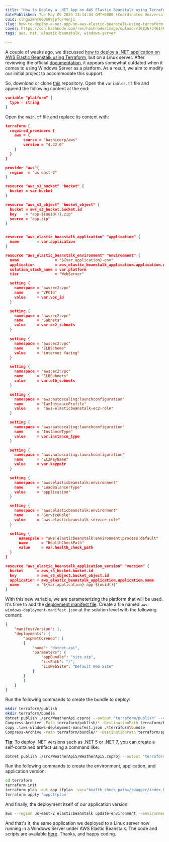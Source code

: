 ```yaml
---
title: "How to Deploy a .NET App on AWS Elastic Beanstalk using Terraform (Windows Server)"
datePublished: Tue May 09 2023 23:14:34 GMT+0000 (Coordinated Universal Time)
cuid: clhgw2mhr000609jpfq74enj1
slug: how-to-deploy-a-net-app-on-aws-elastic-beanstalk-using-terraform-windows-server
cover: https://cdn.hashnode.com/res/hashnode/image/upload/v1683673461405/ed462407-1107-4674-970b-62263f2c8c7f.png
tags: aws, net, elastic-beanstalk, windows-server

---
```


A couple of weeks ago, we discussed [how to deploy a .NET application on AWS Elastic Beanstalk using Terraform](https://blog.raulnq.com/how-to-deploy-a-net-app-on-aws-elastic-beanstalk-using-terraform), but on a Linux server. After reviewing the official [documentation](https://docs.aws.amazon.com/elasticbeanstalk/latest/dg/dotnet-core-tutorial.html), it appears somewhat outdated when it comes to using Windows Server as a platform. As a result, we aim to modify our initial project to accommodate this support.

So, download or clone [this](https://github.com/raulnq/aws-beanstalk) repository. Open the `variables.tf` file and append the following content at the end:

```json
variable "platform" {
  type = string
}
```

Open the `main.tf` file and replace its content with:

```json
terraform {
  required_providers {
    aws = {
        source = "hashicorp/aws"
        version = "4.22.0"
    }
  }
}

provider "aws"{
  region  = "us-east-2"
}

resource "aws_s3_bucket" "bucket" {
  bucket = var.bucket
}

resource "aws_s3_object" "bucket_object" {
  bucket = aws_s3_bucket.bucket.id
  key    = "app-${uuid()}.zip"
  source = "app.zip"
}


resource "aws_elastic_beanstalk_application" "application" {
  name        = var.application
}

resource "aws_elastic_beanstalk_environment" "environment" {
  name                = "${var.application}-env"
  application         = aws_elastic_beanstalk_application.application.name
  solution_stack_name = var.platform
  tier                = "WebServer"

  setting {
    namespace = "aws:ec2:vpc"
    name      = "VPCId"
    value     = var.vpc_id
  }

  setting {
    namespace = "aws:ec2:vpc"
    name      = "Subnets"
    value     = var.ec2_subnets
  }

  setting {
    namespace = "aws:ec2:vpc"
    name      = "ELBScheme"
    value     = "internet facing"
  }

  setting {
    namespace = "aws:ec2:vpc"
    name      = "ELBSubnets"
    value     = var.elb_subnets
  }

  setting {
    namespace = "aws:autoscaling:launchconfiguration"
    name      = "IamInstanceProfile"
    value     =  "aws-elasticbeanstalk-ec2-role"
  }

  setting {
    namespace = "aws:autoscaling:launchconfiguration"
    name      = "InstanceType"
    value     = var.instance_type
  }

  setting {
    namespace = "aws:autoscaling:launchconfiguration"
    name      = "EC2KeyName"
    value     = var.keypair
  }

  setting {
    namespace = "aws:elasticbeanstalk:environment"
    name      = "LoadBalancerType"
    value     = "application"
  }

  setting {
    namespace = "aws:elasticbeanstalk:environment"
    name      = "ServiceRole"
    value     = "aws-elasticbeanstalk-service-role"
  }

  setting {
      namespace = "aws:elasticbeanstalk:environment:process:default"
      name      = "HealthCheckPath"
      value     = var.health_check_path
  }
}

resource "aws_elastic_beanstalk_application_version" "version" {
  bucket      = aws_s3_bucket.bucket.id
  key         = aws_s3_object.bucket_object.id
  application = aws_elastic_beanstalk_application.application.name
  name        = "${var.application}-app-${uuid()}"
}
```

With this new variable, we are parameterizing the platform that will be used. It's time to add the [deployment manifest file](https://docs.aws.amazon.com/toolkit-for-visual-studio/latest/user-guide/deployment-beanstalk-custom-netcore.html). Create a file named `aws-windows-deployment-manifest.json` at the solution level with the following content:

```json
{
    "manifestVersion": 1,
    "deployments": {
        "aspNetCoreWeb": [
        {
            "name": "dotnet-api",
            "parameters": {
                "appBundle": "site.zip",
                "iisPath": "/",
                "iisWebSite": "Default Web Site"
            }
        }
        ]
    }
}
```

Run the following commands to create the bundle to deploy:

```bash
mkdir terraform/publish
mkdir terraform/bundle
dotnet publish ./src/WeatherApi.csproj --output "terraform/publish" --configuration "Release" --framework "net6.0" /p:GenerateRuntimeConfigurationFiles=true --runtime win-x64 --no-self-contained
Compress-Archive -Path terraform/publish/* -DestinationPath terraform/bundle/site.zip
copy .\aws-windows-deployment-manifest.json .\terraform\bundle
Compress-Archive -Path terraform/bundle/* -DestinationPath terraform/app.zip
```

**Tip**: To deploy .NET versions such as .NET 5 or .NET 7, you can create a self-contained artifact using a command like:

```bash
dotnet publish ./src/WeatherApi5/WeatherApi5.csproj --output "terraform/publish" --configuration "Release" --framework "net5.0" /p:GenerateRuntimeConfigurationFiles=true --runtime win-x64 --self-contained /p:PublishTrimmed=false
```

Run the following commands to create the environment, application, and application version:

```bash
cd terraform
terraform init
terraform plan -out app.tfplan -var="health_check_path=/swagger/index.html" -var="bucket=app-tf-001" -var="keypair=<MY_KEY_PAIR>" -var="instance_type=t2.medium" -var="application=app-tf-001" -var="vpc_id=<MY_VPC>" -var="ec2_subnets=<MY_SUBNETS>" -var="elb_subnets=<MY_SUBNETS>" -var="platform=64bit Windows Server 2019 v2.11.3 running IIS 10.0"
terraform apply 'app.tfplan'
```

And finally, the deployment itself of our application version:

```bash
aws --region us-east-2 elasticbeanstalk update-environment --environment-name <OUTPUT_ENV_NAME> --version-label <OUTPUT_APP_VERSION>
```

And that's it, the same application we deployed to a Linux server now running in a Windows Server under AWS Elastic Beanstalk. The code and scripts are available [here](https://github.com/raulnq/aws-beanstalk/tree/windows). Thanks, and happy coding.
